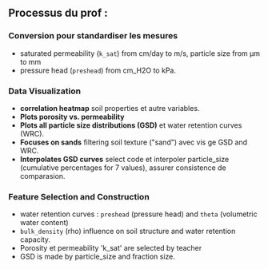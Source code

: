 ## Processus du prof : 
### Conversion pour standardiser les mesures
-  saturated permeability (`k_sat`) from cm/day to m/s, particle size from µm to mm
- pressure head (`preshead`) from cm_H2O to kPa.

### Data Visualization
- **correlation heatmap**  soil properties et autre variables.
- **Plots porosity vs. permeability**
- **Plots all particle size distributions (GSD)** et water retention curves (WRC).
- **Focuses on sands**  filtering  soil texture ("sand") avec vis ge  GSD and WRC.
- **Interpolates GSD curves** select code et interpoler particle_size (cumulative percentages for 7 values), assurer consistence de comparasion.

### Feature Selection and Construction

- water retention curves : `preshead` (pressure head) and `theta` (volumetric water content)
- `bulk_density` (rho) influence on soil structure and water retention capacity.
- Porosity et permeability 'k_sat' are selected by teacher
- GSD is made by particle_size and fraction size.